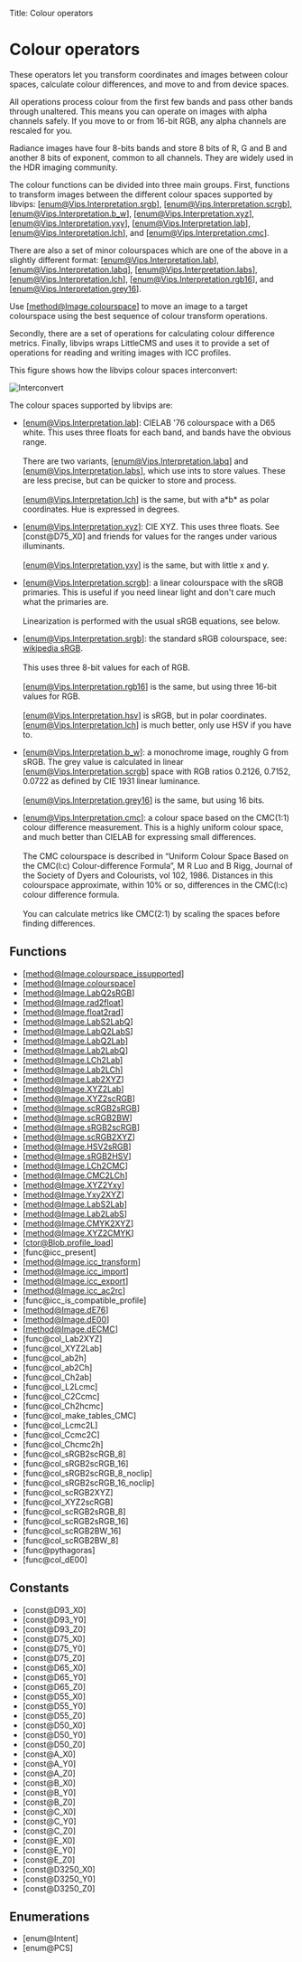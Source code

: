 Title: Colour operators

# Colour operators

These operators let you transform coordinates and images between colour
spaces, calculate colour differences, and move to and from device spaces.

All operations process colour from the first few bands and pass other bands
through unaltered. This means you can operate on images with alpha channels
safely. If you move to or from 16-bit RGB, any alpha channels are rescaled
for you.

Radiance images have four 8-bits bands and store 8 bits of R, G and B and
another 8 bits of exponent, common to all channels. They are widely used in
the HDR imaging community.

The colour functions can be divided into three main groups. First,
functions to transform images between the different colour spaces supported
by libvips:
[enum@Vips.Interpretation.srgb], [enum@Vips.Interpretation.scrgb],
[enum@Vips.Interpretation.b_w], [enum@Vips.Interpretation.xyz],
[enum@Vips.Interpretation.yxy], [enum@Vips.Interpretation.lab],
[enum@Vips.Interpretation.lch], and [enum@Vips.Interpretation.cmc].

There are also a set of minor colourspaces which are one of the above in a
slightly different format:
[enum@Vips.Interpretation.lab], [enum@Vips.Interpretation.labq],
[enum@Vips.Interpretation.labs], [enum@Vips.Interpretation.lch],
[enum@Vips.Interpretation.rgb16], and [enum@Vips.Interpretation.grey16].

Use [method@Image.colourspace] to move an image to a target colourspace
using the best sequence of colour transform operations.

Secondly, there are a set of operations for calculating colour difference
metrics. Finally, libvips wraps LittleCMS and uses it to provide a set of
operations for reading and writing images with ICC profiles.

This figure shows how the libvips colour spaces interconvert:

![Interconvert](interconvert.png)

The colour spaces supported by libvips are:

- [enum@Vips.Interpretation.lab]: CIELAB '76 colourspace with a D65 white.
  This uses three floats for each band, and bands have the obvious range.<br /><br />
  There are two variants, [enum@Vips.Interpretation.labq] and
  [enum@Vips.Interpretation.labs], which use ints to store values. These are
  less precise, but can be quicker to store and process.<br /><br />
  [enum@Vips.Interpretation.lch] is the same, but with a\*b\* as polar
  coordinates. Hue is expressed in degrees.

- [enum@Vips.Interpretation.xyz]: CIE XYZ. This uses three floats.
  See [const@D75_X0] and friends for values for the ranges under various
  illuminants.<br /><br />
  [enum@Vips.Interpretation.yxy] is the same, but with little x and y.

- [enum@Vips.Interpretation.scrgb]: a linear colourspace with the sRGB
  primaries. This is useful if you need linear light and don't care
  much what the primaries are.<br /><br />
  Linearization is performed with the usual sRGB equations, see below.

- [enum@Vips.Interpretation.srgb]: the standard sRGB colourspace, see:
  [wikipedia sRGB](http://en.wikipedia.org/wiki/SRGB).<br /><br />
  This uses three 8-bit values for each of RGB.<br /><br />
  [enum@Vips.Interpretation.rgb16] is the same, but using three 16-bit values
  for RGB.<br /><br />
  [enum@Vips.Interpretation.hsv] is sRGB, but in polar coordinates.
  [enum@Vips.Interpretation.lch] is much better, only use HSV if you have to.

- [enum@Vips.Interpretation.b_w]: a monochrome image, roughly G from sRGB.
  The grey value is calculated in linear [enum@Vips.Interpretation.scrgb]
  space with RGB ratios 0.2126, 0.7152, 0.0722 as defined by CIE 1931 linear
  luminance.<br /><br />
  [enum@Vips.Interpretation.grey16] is the same, but using 16 bits.

- [enum@Vips.Interpretation.cmc]: a colour space based on the CMC(1:1)
  colour difference measurement. This is a highly uniform colour space,
  and much better than CIELAB for expressing small differences.<br /><br />
  The CMC colourspace is described in “Uniform Colour Space Based on the
  CMC(l:c) Colour-difference Formula”, M R Luo and B Rigg, Journal of the
  Society of Dyers and Colourists, vol 102, 1986. Distances in this
  colourspace approximate, within 10% or so, differences in the CMC(l:c)
  colour difference formula.<br /><br />
  You can calculate metrics like CMC(2:1) by scaling the spaces before
  finding differences.

## Functions

* [method@Image.colourspace_issupported]
* [method@Image.colourspace]
* [method@Image.LabQ2sRGB]
* [method@Image.rad2float]
* [method@Image.float2rad]
* [method@Image.LabS2LabQ]
* [method@Image.LabQ2LabS]
* [method@Image.LabQ2Lab]
* [method@Image.Lab2LabQ]
* [method@Image.LCh2Lab]
* [method@Image.Lab2LCh]
* [method@Image.Lab2XYZ]
* [method@Image.XYZ2Lab]
* [method@Image.XYZ2scRGB]
* [method@Image.scRGB2sRGB]
* [method@Image.scRGB2BW]
* [method@Image.sRGB2scRGB]
* [method@Image.scRGB2XYZ]
* [method@Image.HSV2sRGB]
* [method@Image.sRGB2HSV]
* [method@Image.LCh2CMC]
* [method@Image.CMC2LCh]
* [method@Image.XYZ2Yxy]
* [method@Image.Yxy2XYZ]
* [method@Image.LabS2Lab]
* [method@Image.Lab2LabS]
* [method@Image.CMYK2XYZ]
* [method@Image.XYZ2CMYK]
* [ctor@Blob.profile_load]
* [func@icc_present]
* [method@Image.icc_transform]
* [method@Image.icc_import]
* [method@Image.icc_export]
* [method@Image.icc_ac2rc]
* [func@icc_is_compatible_profile]
* [method@Image.dE76]
* [method@Image.dE00]
* [method@Image.dECMC]
* [func@col_Lab2XYZ]
* [func@col_XYZ2Lab]
* [func@col_ab2h]
* [func@col_ab2Ch]
* [func@col_Ch2ab]
* [func@col_L2Lcmc]
* [func@col_C2Ccmc]
* [func@col_Ch2hcmc]
* [func@col_make_tables_CMC]
* [func@col_Lcmc2L]
* [func@col_Ccmc2C]
* [func@col_Chcmc2h]
* [func@col_sRGB2scRGB_8]
* [func@col_sRGB2scRGB_16]
* [func@col_sRGB2scRGB_8_noclip]
* [func@col_sRGB2scRGB_16_noclip]
* [func@col_scRGB2XYZ]
* [func@col_XYZ2scRGB]
* [func@col_scRGB2sRGB_8]
* [func@col_scRGB2sRGB_16]
* [func@col_scRGB2BW_16]
* [func@col_scRGB2BW_8]
* [func@pythagoras]
* [func@col_dE00]

## Constants

* [const@D93_X0]
* [const@D93_Y0]
* [const@D93_Z0]
* [const@D75_X0]
* [const@D75_Y0]
* [const@D75_Z0]
* [const@D65_X0]
* [const@D65_Y0]
* [const@D65_Z0]
* [const@D55_X0]
* [const@D55_Y0]
* [const@D55_Z0]
* [const@D50_X0]
* [const@D50_Y0]
* [const@D50_Z0]
* [const@A_X0]
* [const@A_Y0]
* [const@A_Z0]
* [const@B_X0]
* [const@B_Y0]
* [const@B_Z0]
* [const@C_X0]
* [const@C_Y0]
* [const@C_Z0]
* [const@E_X0]
* [const@E_Y0]
* [const@E_Z0]
* [const@D3250_X0]
* [const@D3250_Y0]
* [const@D3250_Z0]

## Enumerations

* [enum@Intent]
* [enum@PCS]
